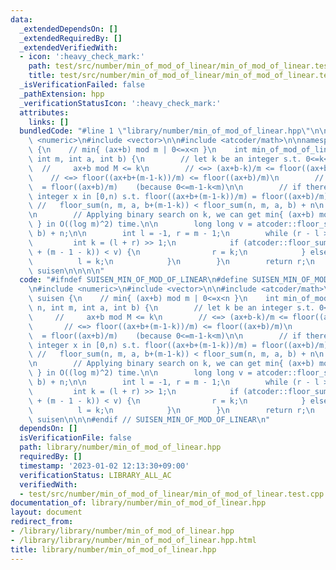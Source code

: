 ```yaml
---
data:
  _extendedDependsOn: []
  _extendedRequiredBy: []
  _extendedVerifiedWith:
  - icon: ':heavy_check_mark:'
    path: test/src/number/min_of_mod_of_linear/min_of_mod_of_linear.test.cpp
    title: test/src/number/min_of_mod_of_linear/min_of_mod_of_linear.test.cpp
  _isVerificationFailed: false
  _pathExtension: hpp
  _verificationStatusIcon: ':heavy_check_mark:'
  attributes:
    links: []
  bundledCode: "#line 1 \"library/number/min_of_mod_of_linear.hpp\"\n\n\n\n#include\
    \ <numeric>\n#include <vector>\n\n#include <atcoder/math>\n\nnamespace suisen\
    \ {\n    // min{ (ax+b) mod m | 0<=x<n }\n    int min_of_mod_of_linear(int n,\
    \ int m, int a, int b) {\n        // let k be an integer s.t. 0<=k<m.\n      \
    \  //     ax+b mod M <= k\n        // <=> (ax+b-k)/m <= floor((ax+b)/m)\n    \
    \    // <=> floor((ax+b+(m-1-k))/m) <= floor((ax+b)/m)\n        // <=> floor((ax+b+(m-1-k))/m)\
    \  = floor((ax+b)/m)    (because 0<=m-1-k<m)\n\n        // if there exists an\
    \ integer x in [0,n) s.t. floor((ax+b+(m-1-k))/m) = floor((ax+b)/m),\n       \
    \ //   floor_sum(n, m, a, b+(m-1-k)) < floor_sum(n, m, a, b) + n\n        // holds.\n\
    \n        // Applying binary search on k, we can get min{ (ax+b) mod m | 0<=x<n\
    \ } in O((log m)^2) time.\n\n        long long v = atcoder::floor_sum(n, m, a,\
    \ b) + n;\n\n        int l = -1, r = m - 1;\n        while (r - l > 1) {\n   \
    \         int k = (l + r) >> 1;\n            if (atcoder::floor_sum(n, m, a, b\
    \ + (m - 1 - k)) < v) {\n                r = k;\n            } else {\n      \
    \          l = k;\n            }\n        }\n        return r;\n    }\n} // namespace\
    \ suisen\n\n\n\n"
  code: "#ifndef SUISEN_MIN_OF_MOD_OF_LINEAR\n#define SUISEN_MIN_OF_MOD_OF_LINEAR\n\
    \n#include <numeric>\n#include <vector>\n\n#include <atcoder/math>\n\nnamespace\
    \ suisen {\n    // min{ (ax+b) mod m | 0<=x<n }\n    int min_of_mod_of_linear(int\
    \ n, int m, int a, int b) {\n        // let k be an integer s.t. 0<=k<m.\n   \
    \     //     ax+b mod M <= k\n        // <=> (ax+b-k)/m <= floor((ax+b)/m)\n \
    \       // <=> floor((ax+b+(m-1-k))/m) <= floor((ax+b)/m)\n        // <=> floor((ax+b+(m-1-k))/m)\
    \  = floor((ax+b)/m)    (because 0<=m-1-k<m)\n\n        // if there exists an\
    \ integer x in [0,n) s.t. floor((ax+b+(m-1-k))/m) = floor((ax+b)/m),\n       \
    \ //   floor_sum(n, m, a, b+(m-1-k)) < floor_sum(n, m, a, b) + n\n        // holds.\n\
    \n        // Applying binary search on k, we can get min{ (ax+b) mod m | 0<=x<n\
    \ } in O((log m)^2) time.\n\n        long long v = atcoder::floor_sum(n, m, a,\
    \ b) + n;\n\n        int l = -1, r = m - 1;\n        while (r - l > 1) {\n   \
    \         int k = (l + r) >> 1;\n            if (atcoder::floor_sum(n, m, a, b\
    \ + (m - 1 - k)) < v) {\n                r = k;\n            } else {\n      \
    \          l = k;\n            }\n        }\n        return r;\n    }\n} // namespace\
    \ suisen\n\n\n#endif // SUISEN_MIN_OF_MOD_OF_LINEAR\n"
  dependsOn: []
  isVerificationFile: false
  path: library/number/min_of_mod_of_linear.hpp
  requiredBy: []
  timestamp: '2023-01-02 12:13:30+09:00'
  verificationStatus: LIBRARY_ALL_AC
  verifiedWith:
  - test/src/number/min_of_mod_of_linear/min_of_mod_of_linear.test.cpp
documentation_of: library/number/min_of_mod_of_linear.hpp
layout: document
redirect_from:
- /library/library/number/min_of_mod_of_linear.hpp
- /library/library/number/min_of_mod_of_linear.hpp.html
title: library/number/min_of_mod_of_linear.hpp
---
```

